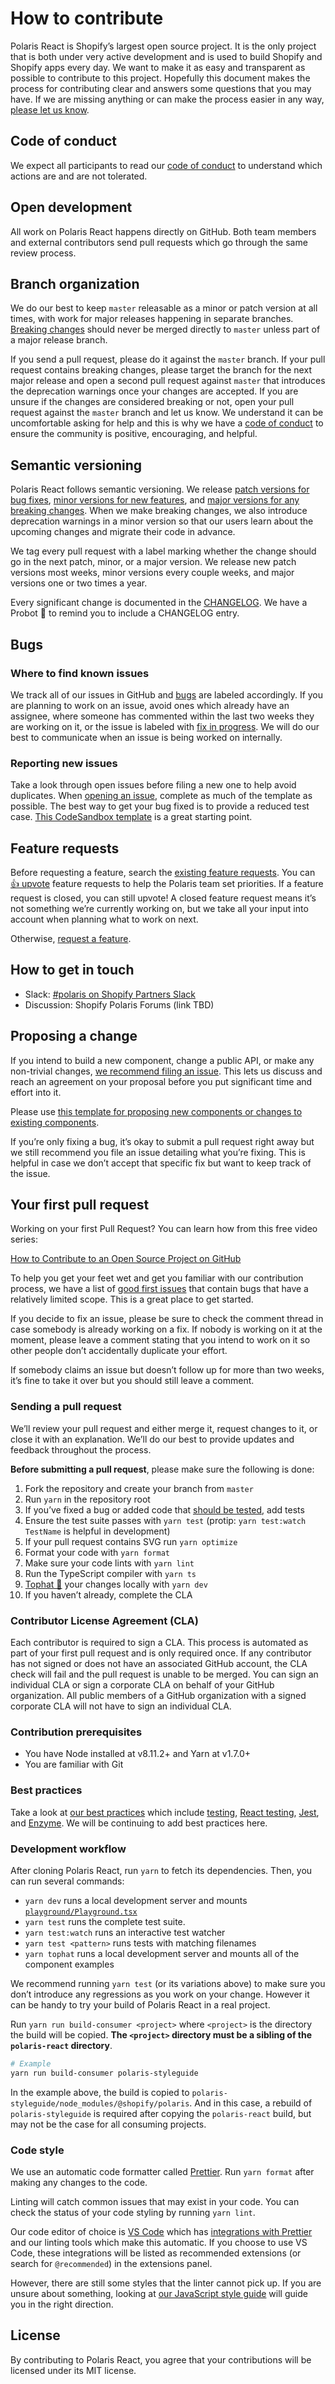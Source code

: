 # How to contribute

Polaris React is Shopify’s largest open source project. It is the only project that is both under very active development and is used to build Shopify and Shopify apps every day. We want to make it as easy and transparent as possible to contribute to this project. Hopefully this document makes the process for contributing clear and answers some questions that you may have. If we are missing anything or can make the process easier in any way, [please let us know][polaris-email].

## Code of conduct

We expect all participants to read our [code of conduct][code-of-conduct] to understand which actions are and are not tolerated.

## Open development

All work on Polaris React happens directly on GitHub. Both team members and external contributors send pull requests which go through the same review process.

## Branch organization

We do our best to keep `master` releasable as a minor or patch version at all times, with work for major releases happening in separate branches. [Breaking changes][breaking-changes] should never be merged directly to `master` unless part of a major release branch.

If you send a pull request, please do it against the `master` branch. If your pull request contains breaking changes, please target the branch for the next major release and open a second pull request against `master` that introduces the deprecation warnings once your changes are accepted. If you are unsure if the changes are considered breaking or not, open your pull request against the `master` branch and let us know. We understand it can be uncomfortable asking for help and this is why we have a [code of conduct][code-of-conduct] to ensure the community is positive, encouraging, and helpful.

## Semantic versioning

Polaris React follows semantic versioning. We release [patch versions for bug fixes][patches], [minor versions for new features][minor], and [major versions for any breaking changes][breaking-changes]. When we make breaking changes, we also introduce deprecation warnings in a minor version so that our users learn about the upcoming changes and migrate their code in advance.

We tag every pull request with a label marking whether the change should go in the next patch, minor, or a major version. We release new patch versions most weeks, minor versions every couple weeks, and major versions one or two times a year.

Every significant change is documented in the [CHANGELOG][changelog]. We have a Probot 🤖 to remind you to include a CHANGELOG entry.

## Bugs

### Where to find known issues

We track all of our issues in GitHub and [bugs][bugs] are labeled accordingly. If you are planning to work on an issue, avoid ones which already have an assignee, where someone has commented within the last two weeks they are working on it, or the issue is labeled with [fix in progress][fix-in-progress]. We will do our best to communicate when an issue is being worked on internally.

### Reporting new issues

Take a look through open issues before filing a new one to help avoid duplicates. When [opening an issue][issue], complete as much of the template as possible. The best way to get your bug fixed is to provide a reduced test case. [This CodeSandbox template][codesandbox] is a great starting point.

## Feature requests

Before requesting a feature, search the [existing feature requests][existing-feature-requests]. You can [:+1: upvote][github-conversations-help] feature requests to help the Polaris team set priorities. If a feature request is closed, you can still upvote! A closed feature request means it’s not something we’re currently working on, but we take all your input into account when planning what to work on next.

Otherwise, [request a feature][feature-request].

## How to get in touch

- Slack: [#polaris on Shopify Partners Slack][polaris-partners-slack]
- Discussion: Shopify Polaris Forums (link TBD)

## Proposing a change

If you intend to build a new component, change a public API, or make any non-trivial changes, [we recommend filing an issue][feature-request]. This lets us discuss and reach an agreement on your proposal before you put significant time and effort into it.

Please use [this template for proposing new components or changes to existing components][new-component].

If you’re only fixing a bug, it’s okay to submit a pull request right away but we still recommend you file an issue detailing what you’re fixing. This is helpful in case we don’t accept that specific fix but want to keep track of the issue.

## Your first pull request

Working on your first Pull Request? You can learn how from this free video series:

[How to Contribute to an Open Source Project on GitHub][egghead-contributing]

To help you get your feet wet and get you familiar with our contribution process, we have a list of [good first issues][good-first-issues] that contain bugs that have a relatively limited scope. This is a great place to get started.

If you decide to fix an issue, please be sure to check the comment thread in case somebody is already working on a fix. If nobody is working on it at the moment, please leave a comment stating that you intend to work on it so other people don’t accidentally duplicate your effort.

If somebody claims an issue but doesn’t follow up for more than two weeks, it’s fine to take it over but you should still leave a comment.

### Sending a pull request

We’ll review your pull request and either merge it, request changes to it, or close it with an explanation. We’ll do our best to provide updates and feedback throughout the process.

**Before submitting a pull request**, please make sure the following is done:

1. Fork the repository and create your branch from `master`
1. Run `yarn` in the repository root
1. If you’ve fixed a bug or added code that [should be tested][best-practices-testing], add tests
1. Ensure the test suite passes with `yarn test` (protip: `yarn test:watch TestName` is helpful in development)
1. If your pull request contains SVG run `yarn optimize`
1. Format your code with `yarn format`
1. Make sure your code lints with `yarn lint`
1. Run the TypeScript compiler with `yarn ts`
1. [Tophat 🎩][tophatting] your changes locally with `yarn dev`
1. If you haven’t already, complete the CLA

### Contributor License Agreement (CLA)

Each contributor is required to sign a CLA. This process is automated as part of your first pull request and is only required once. If any contributor has not signed or does not have an associated GitHub account, the CLA check will fail and the pull request is unable to be merged. You can sign an individual CLA or sign a corporate CLA on behalf of your GitHub organization. All public members of a GitHub organization with a signed corporate CLA will not have to sign an individual CLA.

### Contribution prerequisites

- You have Node installed at v8.11.2+ and Yarn at v1.7.0+
- You are familiar with Git

### Best practices

Take a look at [our best practices][best-practices] which include [testing][best-practices-testing], [React testing][best-practices-react-testing], [Jest][best-practices-jest], and [Enzyme][best-practices-enzyme]. We will be continuing to add best practices here.

### Development workflow

After cloning Polaris React, run `yarn` to fetch its dependencies. Then, you can run several commands:

- `yarn dev` runs a local development server and mounts [`playground/Playground.tsx`][playground]
- `yarn test` runs the complete test suite.
- `yarn test:watch` runs an interactive test watcher
- `yarn test <pattern>` runs tests with matching filenames
- `yarn tophat` runs a local development server and mounts all of the component examples

We recommend running `yarn test` (or its variations above) to make sure you don’t introduce any regressions as you work on your change. However it can be handy to try your build of Polaris React in a real project.

Run `yarn run build-consumer <project>` where `<project>` is the directory the build will be copied. **The `<project>` directory must be a sibling of the `polaris-react` directory**.

```sh
# Example
yarn run build-consumer polaris-styleguide
```

In the example above, the build is copied to `polaris-styleguide/node_modules/@shopify/polaris`. And in this case, a rebuild of `polaris-styleguide` is required after copying the `polaris-react` build, but may not be the case for all consuming projects.

### Code style

We use an automatic code formatter called [Prettier][prettier]. Run `yarn format` after making any changes to the code.

Linting will catch common issues that may exist in your code. You can check the status of your code styling by running `yarn lint`.

Our code editor of choice is [VS Code][vs-code] which has [integrations with Prettier][vs-code-prettier] and our linting tools which make this automatic. If you choose to use VS Code, these integrations will be listed as recommended extensions (or search for `@recommended`) in the extensions panel.

However, there are still some styles that the linter cannot pick up. If you are unsure about something, looking at [our JavaScript style guide][shopify-javascript] will guide you in the right direction.

## License

By contributing to Polaris React, you agree that your contributions will be licensed under its MIT license.

[polaris-email]: mailto:polaris@shopify.com
[code-of-conduct]: https://github.com/Shopify/polaris-react/blob/master/.github/CODE_OF_CONDUCT.md
[breaking-changes]: https://github.com/Shopify/polaris-react/blob/master/documentation/Versioning%20and%20changelog.md#major
[patches]: https://github.com/Shopify/polaris-react/blob/master/documentation/Versioning%20and%20changelog.md#patch
[minor]: https://github.com/Shopify/polaris-react/blob/master/documentation/Versioning%20and%20changelog.md#minor
[changelog]: https://github.com/Shopify/polaris-react/blob/master/CHANGELOG.md
[bugs]: https://github.com/Shopify/polaris-react/labels/Bug
[fix-in-progress]: https://github.com/Shopify/polaris-react/labels/fix%20in%20progress
[issue]: https://github.com/Shopify/polaris-react/issues/new?template=ISSUE.md
[codesandbox]: https://codesandbox.io/s/q82mlq0m26
[existing-feature-requests]: https://github.com/Shopify/polaris-react/issues?utf8=%E2%9C%93&q=is%3Aissue+label%3A%22feature+request%22+sort%3Areactions-%2B1-desc
[feature-request]: https://github.com/Shopify/polaris-react/issues/new?template=FEATURE_REQUEST.md
[polaris-partners-slack]: https://shopifypartners.slack.com/messages/C8PTBMWNR/
[github-conversations-help]: https://help.github.com/articles/about-conversations-on-github/
[new-component]: https://github.com/Shopify/polaris-react/issues/new?template=NEW_COMPONENT.md
[egghead-contributing]: https://egghead.io/series/how-to-contribute-to-an-open-source-project-on-github
[good-first-issues]: https://github.com/Shopify/polaris-react/labels/good%20first%20issue
[best-practices-testing]: https://github.com/Shopify/web-foundation/blob/master/Best%20practices/Testing.md
[tophatting]: https://github.com/Shopify/polaris-react/blob/master/documentation/Tophatting.md
[best-practices]: https://github.com/Shopify/web-foundation/tree/master/Best%20practices
[best-practices-react-testing]: (https://github.com/Shopify/web-foundation/blob/master/Best%20practices/React/Testing.md)
[best-practices-jest]: https://github.com/Shopify/web-foundation/blob/master/Best%20practices/Jest.md
[best-practices-enzyme]: https://github.com/Shopify/web-foundation/blob/master/Best%20practices/Enzyme.md
[playground]: https://github.com/Shopify/polaris-react/blob/master/playground/Playground.tsx
[prettier]: https://prettier.io/
[vs-code]: https://code.visualstudio.com/
[vs-code-prettier]: https://github.com/prettier/prettier-vscode
[shopify-javascript]: https://github.com/Shopify/javascript
